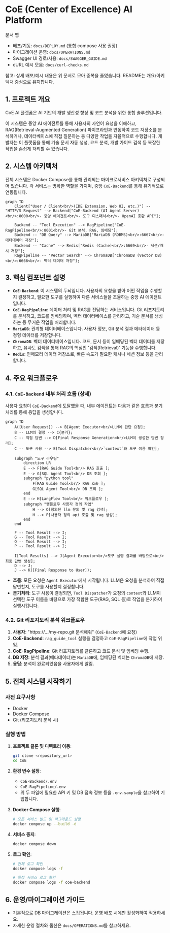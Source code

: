 # CoE (Center of Excellence) AI Platform

문서 맵
- 배포/기동: `docs/DEPLOY.md` (통합 compose 사용 권장)
- 마이그레이션 운영: `docs/OPERATIONS.md`
- Swagger UI 경로/사용: `docs/SWAGGER_GUIDE.md`
- cURL 예시 모음: `docs/curl-checks.md`

참고: 상세 배포/예시 내용은 위 문서로 모아 중복을 줄였습니다. README는 개요/아키텍처 중심으로 유지합니다.

## 1. 프로젝트 개요

CoE AI 플랫폼은 AI 기반의 개발 생산성 향상 및 코드 분석을 위한 통합 솔루션입니다.

이 시스템은 중앙 AI 에이전트를 통해 사용자의 자연어 요청을 이해하고, RAG(Retrieval-Augmented Generation) 파이프라인과 연동하여 코드 저장소를 분석하거나, 데이터베이스에 직접 질문하는 등 다양한 작업을 자율적으로 수행합니다. 개발자는 이 플랫폼을 통해 기술 문서 자동 생성, 코드 분석, 개발 가이드 검색 등 복잡한 작업을 손쉽게 처리할 수 있습니다.

## 2. 시스템 아키텍처

전체 시스템은 Docker Compose를 통해 관리되는 마이크로서비스 아키텍처로 구성되어 있습니다. 각 서비스는 명확한 역할을 가지며, 중앙 `CoE-Backend`를 통해 유기적으로 연동됩니다.

```mermaid
graph TD
    Client["User / Client<br/>(IDE Extension, Web UI, etc.)"] -- "HTTP/S Request" --> Backend["CoE-Backend (AI Agent Server)<br/>:8000<br/>- 중앙 에이전트<br/>- 도구 디스패처<br/>- OpenAI 호환 API"];
    
    Backend -- "Tool Execution" --> RagPipeline["CoE-RagPipeline<br/>:8001<br/>- Git 분석, RAG, 임베딩"];
    Backend -- "DB Query" --> MariaDB["MariaDB (RDBMS)<br/>:6667<br/>- 메타데이터 저장"];
    Backend -- "Cache" --> Redis["Redis (Cache)<br/>:6669<br/>- 세션/캐시 저장"];
    RagPipeline -- "Vector Search" --> ChromaDB["ChromaDB (Vector DB)<br/>:6666<br/>- 벡터 데이터 저장"];
```

## 3. 핵심 컴포넌트 설명

-   **`CoE-Backend`**: 이 시스템의 두뇌입니다. 사용자의 요청을 받아 어떤 작업을 수행할지 결정하고, 필요한 도구를 실행하여 다른 서비스들을 조율하는 중앙 AI 에이전트입니다.
-   **`CoE-RagPipeline`**: 데이터 처리 및 RAG를 전담하는 서비스입니다. Git 리포지토리를 분석하고, 코드를 임베딩하며, 벡터 데이터베이스를 관리하고, 기술 문서를 생성하는 등 무거운 작업을 처리합니다.
-   **`MariaDB`**: 관계형 데이터베이스입니다. 사용자 정보, Git 분석 결과 메타데이터 등 정형 데이터를 저장합니다.
-   **`ChromaDB`**: 벡터 데이터베이스입니다. 코드, 문서 등이 임베딩된 벡터 데이터를 저장하고, 유사도 검색을 통해 RAG의 핵심인 '검색(Retrieval)' 기능을 수행합니다.
-   **`Redis`**: 인메모리 데이터 저장소로, 빠른 속도가 필요한 캐시나 세션 정보 등을 관리합니다.

## 4. 주요 워크플로우

### 4.1. `CoE-Backend` 내부 처리 흐름 (상세)

사용자 요청이 `CoE-Backend`에 도달했을 때, 내부 에이전트는 다음과 같은 흐름과 분기 처리를 통해 응답을 생성합니다.

```mermaid
graph TD
    A([User Request]) --> B[Agent Executor<br/>LLM에 판단 요청];
    B -- LLM의 결정 --> C{분기};
    C -- 직접 답변 --> D[Final Response Generation<br/>LLM이 생성한 답변 정리];
    C -- 도구 사용 --> E[Tool Dispatcher<br/>`context`와 도구 이름 확인];
    
    subgraph "도구 라우팅"
        direction LR
        E --> F[RAG Guide Tool<br/> RAG 호출 ];
        E --> G[SQL Agent Tool<br/> DB 조회 ];
        subgraph "python tool"
            F[RAG Guide Tool<br/> RAG 호출 ];
            G[SQL Agent Tool<br/> DB 조회 ];
        end
        E --> H[LangFlow Tool<br/> 워크플로우 ];
        subgraph "랭플로우 사용자 정의 작업"
            H --> O[정의된 llm 문의 및 rag 검색];
            H --> P[사용자 정의 api 호출 및 rag 생성];
        end
    end

    F -- Tool Result --> I;
    G -- Tool Result --> I;
    O -- Tool Result --> I;
    P -- Tool Result --> I;

    I[Tool Results] --> J[Agent Executor<br/>도구 실행 결과를 바탕으로<br/>최종 답변 생성];
    D --> J;
    J --> K([Final Response to User]);
```

-   **흐름**: 모든 요청은 `Agent Executor`에서 시작됩니다. LLM은 요청을 분석하여 직접 답변할지, 도구를 사용할지 결정합니다.
-   **분기처리**: 도구 사용이 결정되면, `Tool Dispatcher`가 요청의 `context`와 LLM이 선택한 도구 이름을 바탕으로 가장 적합한 도구(RAG, SQL 등)로 작업을 분기하여 실행시킵니다.

### 4.2. Git 리포지토리 분석 워크플로우

1.  **사용자**: "https://.../my-repo.git 분석해줘" (`CoE-Backend`에 요청)
2.  **CoE-Backend**: `rag_guide_tool` 실행을 결정하고 `CoE-RagPipeline`에 작업 위임.
3.  **CoE-RagPipeline**: Git 리포지토리를 클론하고 코드 분석 및 임베딩 수행.
4.  **DB 저장**: 분석 결과(메타데이터)는 `MariaDB`에, 임베딩된 벡터는 `ChromaDB`에 저장.
5.  **응답**: 분석이 완료되었음을 사용자에게 알림.

## 5. 전체 시스템 시작하기

### 사전 요구사항

-   Docker
-   Docker Compose
-   Git (리포지토리 분석 시)

### 실행 방법

1.  **프로젝트 클론 및 디렉토리 이동**:
    ```bash
    git clone <repository_url>
    cd CoE
    ```

2.  **환경 변수 설정**:
    -   `CoE-Backend/.env`
    -   `CoE-RagPipeline/.env`
    -   위 두 파일에 필요한 API 키 및 DB 접속 정보 등을 `.env.sample`을 참고하여 기입합니다.

3.  **Docker Compose 실행**:
    ```bash
    # 모든 서비스 빌드 및 백그라운드 실행
    docker compose up --build -d
    ```

4.  **서비스 중지**:
    ```bash
    docker compose down
    ```

5.  **로그 확인**:
    ```bash
    # 전체 로그 확인
    docker compose logs -f

    # 특정 서비스 로그 확인
    docker compose logs -f coe-backend
    ```

## 6. 운영/마이그레이션 가이드

- 기본적으로 DB 마이그레이션은 스킵됩니다. 운영 배포 시에만 활성화하여 적용하세요.
- 자세한 운영 절차와 옵션은 `docs/OPERATIONS.md`를 참고하세요.
